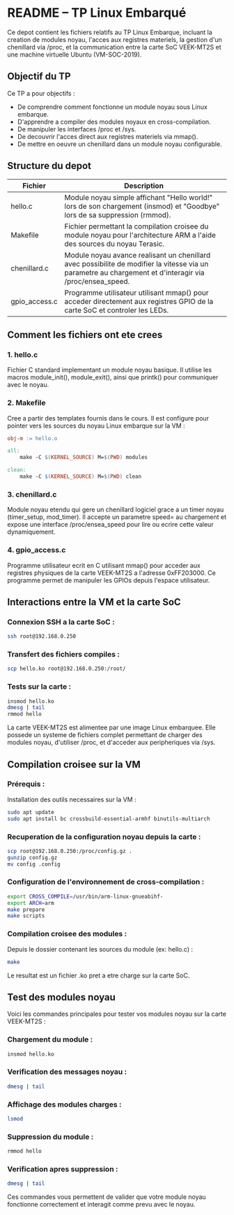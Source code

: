 # README – TP Linux Embarqué

Ce depot contient les fichiers relatifs au TP Linux Embarque, incluant la creation de modules noyau, l'acces aux registres materiels, la gestion d'un chenillard via /proc, et la communication entre la carte SoC VEEK-MT2S et une machine virtuelle Ubuntu (VM-SOC-2019).

## Objectif du TP

Ce TP a pour objectifs :
- De comprendre comment fonctionne un module noyau sous Linux embarque.
- D'apprendre a compiler des modules noyaux en cross-compilation.
- De manipuler les interfaces /proc et /sys.
- De decouvrir l'acces direct aux registres materiels via mmap().
- De mettre en oeuvre un chenillard dans un module noyau configurable.

## Structure du depot

| Fichier        | Description |
|----------------|-------------|
| hello.c        | Module noyau simple affichant "Hello world!" lors de son chargement (insmod) et "Goodbye" lors de sa suppression (rmmod). |
| Makefile       | Fichier permettant la compilation croisee du module noyau pour l'architecture ARM a l'aide des sources du noyau Terasic. |
| chenillard.c   | Module noyau avance realisant un chenillard avec possibilite de modifier la vitesse via un parametre au chargement et d'interagir via /proc/ensea_speed. |
| gpio_access.c  | Programme utilisateur utilisant mmap() pour acceder directement aux registres GPIO de la carte SoC et controler les LEDs. |

## Comment les fichiers ont ete crees

### 1. hello.c
Fichier C standard implementant un module noyau basique. Il utilise les macros module_init(), module_exit(), ainsi que printk() pour communiquer avec le noyau.

### 2. Makefile
Cree a partir des templates fournis dans le cours. Il est configure pour pointer vers les sources du noyau Linux embarque sur la VM :

```makefile
obj-m := hello.o

all:
    make -C $(KERNEL_SOURCE) M=$(PWD) modules

clean:
    make -C $(KERNEL_SOURCE) M=$(PWD) clean
```

### 3. chenillard.c
Module noyau etendu qui gere un chenillard logiciel grace a un timer noyau (timer_setup, mod_timer). Il accepte un parametre speed= au chargement et expose une interface /proc/ensea_speed pour lire ou ecrire cette valeur dynamiquement.

### 4. gpio_access.c
Programme utilisateur ecrit en C utilisant mmap() pour acceder aux registres physiques de la carte VEEK-MT2S a l'adresse 0xFF203000. Ce programme permet de manipuler les GPIOs depuis l'espace utilisateur.

## Interactions entre la VM et la carte SoC

### Connexion SSH a la carte SoC :
```bash
ssh root@192.168.0.250
```

### Transfert des fichiers compiles :
```bash
scp hello.ko root@192.168.0.250:/root/
```

### Tests sur la carte :
```bash
insmod hello.ko
dmesg | tail
rmmod hello
```

La carte VEEK-MT2S est alimentee par une image Linux embarquee. Elle possede un systeme de fichiers complet permettant de charger des modules noyau, d'utiliser /proc, et d'acceder aux peripheriques via /sys.

## Compilation croisee sur la VM

### Prérequis :
Installation des outils necessaires sur la VM :
```bash
sudo apt update
sudo apt install bc crossbuild-essential-armhf binutils-multiarch
```

### Recuperation de la configuration noyau depuis la carte :
```bash
scp root@192.168.0.250:/proc/config.gz .
gunzip config.gz
mv config .config
```

### Configuration de l'environnement de cross-compilation :
```bash
export CROSS_COMPILE=/usr/bin/arm-linux-gnueabihf-
export ARCH=arm
make prepare
make scripts
```

### Compilation croisee des modules :
Depuis le dossier contenant les sources du module (ex: hello.c) :
```bash
make
```

Le resultat est un fichier .ko pret a etre charge sur la carte SoC.

## Test des modules noyau

Voici les commandes principales pour tester vos modules noyau sur la carte VEEK-MT2S :

### Chargement du module :
```bash
insmod hello.ko
```

### Verification des messages noyau :
```bash
dmesg | tail
```

### Affichage des modules charges :
```bash
lsmod
```

### Suppression du module :
```bash
rmmod hello
```

### Verification apres suppression :
```bash
dmesg | tail
```

Ces commandes vous permettent de valider que votre module noyau fonctionne correctement et interagit comme prevu avec le noyau.
